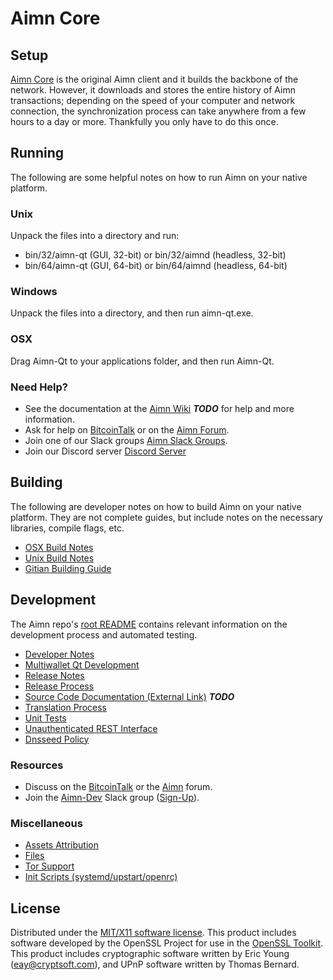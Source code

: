 Aimn Core
=====================

Setup
---------------------
[Aimn Core](http://aimn.org/wallet) is the original Aimn client and it builds the backbone of the network. However, it downloads and stores the entire history of Aimn transactions; depending on the speed of your computer and network connection, the synchronization process can take anywhere from a few hours to a day or more. Thankfully you only have to do this once.

Running
---------------------
The following are some helpful notes on how to run Aimn on your native platform.

### Unix

Unpack the files into a directory and run:

- bin/32/aimn-qt (GUI, 32-bit) or bin/32/aimnd (headless, 32-bit)
- bin/64/aimn-qt (GUI, 64-bit) or bin/64/aimnd (headless, 64-bit)

### Windows

Unpack the files into a directory, and then run aimn-qt.exe.

### OSX

Drag Aimn-Qt to your applications folder, and then run Aimn-Qt.

### Need Help?

* See the documentation at the [Aimn Wiki](https://en.bitcoin.it/wiki/Main_Page) ***TODO***
for help and more information.
* Ask for help on [BitcoinTalk](https://bitcointalk.org/index.php?topic=1262920.0) or on the [Aimn Forum](http://forum.aimn.org/).
* Join one of our Slack groups [Aimn Slack Groups](https://aimn.org/slack-logins/).
* Join our Discord server [Discord Server](https://discord.gg/dTRhamf)

Building
---------------------
The following are developer notes on how to build Aimn on your native platform. They are not complete guides, but include notes on the necessary libraries, compile flags, etc.

- [OSX Build Notes](build-osx.md)
- [Unix Build Notes](build-unix.md)
- [Gitian Building Guide](gitian-building.md)

Development
---------------------
The Aimn repo's [root README](https://github.com/aimnproject/Aimn/blob/master/README.md) contains relevant information on the development process and automated testing.

- [Developer Notes](developer-notes.md)
- [Multiwallet Qt Development](multiwallet-qt.md)
- [Release Notes](release-notes.md)
- [Release Process](release-process.md)
- [Source Code Documentation (External Link)](https://dev.visucore.com/bitcoin/doxygen/) ***TODO***
- [Translation Process](translation_process.md)
- [Unit Tests](unit-tests.md)
- [Unauthenticated REST Interface](REST-interface.md)
- [Dnsseed Policy](dnsseed-policy.md)

### Resources

* Discuss on the [BitcoinTalk](https://bitcointalk.org/index.php?topic=1262920.0) or the [Aimn](http://forum.aimn.org/) forum.
* Join the [Aimn-Dev](https://aimn-dev.slack.com/) Slack group ([Sign-Up](https://aimn-dev.herokuapp.com/)).

### Miscellaneous
- [Assets Attribution](assets-attribution.md)
- [Files](files.md)
- [Tor Support](tor.md)
- [Init Scripts (systemd/upstart/openrc)](init.md)

License
---------------------
Distributed under the [MIT/X11 software license](http://www.opensource.org/licenses/mit-license.php).
This product includes software developed by the OpenSSL Project for use in the [OpenSSL Toolkit](https://www.openssl.org/). This product includes
cryptographic software written by Eric Young ([eay@cryptsoft.com](mailto:eay@cryptsoft.com)), and UPnP software written by Thomas Bernard.
